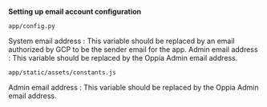 **Setting up email account configuration**

```
app/config.py
```

System email address : This variable should be replaced by an email authorized by GCP to be the sender email for the app.
Admin email address : This variable should be replaced by the Oppia Admin email address.

```
app/static/assets/constants.js
```

Admin email address : This variable should be replaced by the Oppia Admin email address.
